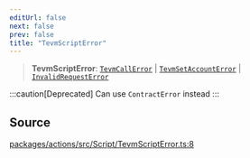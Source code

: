 ```yaml
---
editUrl: false
next: false
prev: false
title: "TevmScriptError"
---
```


> **TevmScriptError**: [`TevmCallError`](/reference/tevm/actions/type-aliases/tevmcallerror/) \| [`TevmSetAccountError`](/reference/tevm/actions/type-aliases/tevmsetaccounterror/) \| [`InvalidRequestError`](/reference/tevm/errors/classes/invalidrequesterror/)

:::caution[Deprecated]
Can use `ContractError` instead
:::

## Source

[packages/actions/src/Script/TevmScriptError.ts:8](https://github.com/evmts/tevm-monorepo/blob/main/packages/actions/src/Script/TevmScriptError.ts#L8)
